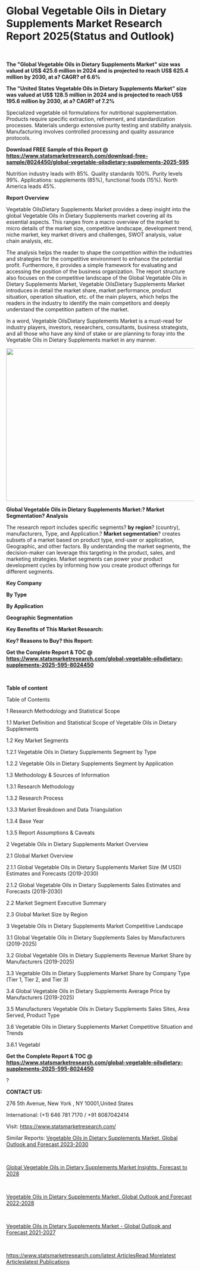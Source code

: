 <h1>Global Vegetable Oils in Dietary Supplements Market Research Report 2025(Status and Outlook)</h1><br/><p><strong>The "Global Vegetable Oils in Dietary Supplements Market" size was valued at US$ 425.6 million in 2024 and is projected to reach US$ 625.4 million by 2030, at a? <strong>CAGR</strong>? of 6.6%</strong></p>
 
 
 
 <p><strong>The "United States Vegetable Oils in Dietary Supplements Market" size was valued at US$ 128.5 million in 2024 and is projected to reach US$ 195.6 million by 2030, at a? <strong>CAGR</strong>? of 7.2%</strong></p>
 
 
 
 <p>Specialized vegetable oil formulations for nutritional supplementation. Products require specific extraction, refinement, and standardization processes. Materials undergo extensive purity testing and stability analysis. Manufacturing involves controlled processing and quality assurance protocols.</p>
 
 
 
 <p><strong>Download FREE Sample of this Report @ <a href="https://www.statsmarketresearch.com/download-free-sample/8024450/global-vegetable-oilsdietary-supplements-2025-595">https://www.statsmarketresearch.com/download-free-sample/8024450/global-vegetable-oilsdietary-supplements-2025-595</a></strong></p>
 
 
 
 <p>Nutrition industry leads with 85%. Quality standards 100%. Purity levels 99%. Applications: supplements (85%), functional foods (15%). North America leads 45%.</p>
 
 
 
 <p><strong>Report Overview</strong></p>
 
 
 
 <p>Vegetable OilsDietary Supplements Market provides a deep insight into the global Vegetable Oils in Dietary Supplements market covering all its essential aspects. This ranges from a macro overview of the market to micro details of the market size, competitive landscape, development trend, niche market, key market drivers and challenges, SWOT analysis, value chain analysis, etc.</p>
 
 
 
 <p>The analysis helps the reader to shape the competition within the industries and strategies for the competitive environment to enhance the potential profit. Furthermore, it provides a simple framework for evaluating and accessing the position of the business organization. The report structure also focuses on the competitive landscape of the Global Vegetable Oils in Dietary Supplements Market, Vegetable OilsDietary Supplements Market introduces in detail the market share, market performance, product situation, operation situation, etc. of the main players, which helps the readers in the industry to identify the main competitors and deeply understand the competition pattern of the market.</p>
 
 
 
 <p>In a word, Vegetable OilsDietary Supplements Market is a must-read for industry players, investors, researchers, consultants, business strategists, and all those who have any kind of stake or are planning to foray into the Vegetable Oils in Dietary Supplements market in any manner.</p>
 
 
 
 <p><img alt="" src="https://www.24marketreports.com/assets/report-images/VegetableOilsinDietarySupplementsMarket.jpg" style="height:411px; width:731px" /></p>
 
 
 
 <p><strong>Global Vegetable Oils in Dietary Supplements Market:? Market Segmentation? Analysis</strong></p>
 
 
 
 <p>The research report includes specific segments? <strong>by region</strong>? (country), manufacturers, Type, and Application.? <strong>Market segmentation</strong>? creates subsets of a market based on product type, end-user or application, Geographic, and other factors. By understanding the market segments, the decision-maker can leverage this targeting in the product, sales, and marketing strategies. Market segments can power your product development cycles by informing how you create product offerings for different segments.</p>
 
 
 
 <p><strong>Key Company</strong></p>
 
 
 
 <p><strong>By Type</strong></p>
 
 
 
 <p><strong><strong>By Application</strong></strong></p>
 
 
 
 <p><strong>Geographic Segmentation</strong></p>
 
 
 
 <p><strong>Key Benefits of This Market Research:</strong></p>
 
 
 
 <p><strong>Key? <strong>Reasons to Buy</strong>? this Report:</strong></p>
 
 
 
 <div><b>Get the Complete Report & TOC @ <a href="https://www.statsmarketresearch.com/global-vegetable-oilsdietary-supplements-2025-595-8024450">https://www.statsmarketresearch.com/global-vegetable-oilsdietary-supplements-2025-595-8024450</a></b></div>
 
 
 
 <p><br />
 
 <b>Table of content</b></p>
 
 
 
 <p>Table of Contents<br />
 
 1 Research Methodology and Statistical Scope<br />
 
 1.1 Market Definition and Statistical Scope of Vegetable Oils in Dietary Supplements<br />
 
 1.2 Key Market Segments<br />
 
 1.2.1 Vegetable Oils in Dietary Supplements Segment by Type<br />
 
 1.2.2 Vegetable Oils in Dietary Supplements Segment by Application<br />
 
 1.3 Methodology & Sources of Information<br />
 
 1.3.1 Research Methodology<br />
 
 1.3.2 Research Process<br />
 
 1.3.3 Market Breakdown and Data Triangulation<br />
 
 1.3.4 Base Year<br />
 
 1.3.5 Report Assumptions & Caveats<br />
 
 2 Vegetable Oils in Dietary Supplements Market Overview<br />
 
 2.1 Global Market Overview<br />
 
 2.1.1 Global Vegetable Oils in Dietary Supplements Market Size (M USD) Estimates and Forecasts (2019-2030)<br />
 
 2.1.2 Global Vegetable Oils in Dietary Supplements Sales Estimates and Forecasts (2019-2030)<br />
 
 2.2 Market Segment Executive Summary<br />
 
 2.3 Global Market Size by Region<br />
 
 3 Vegetable Oils in Dietary Supplements Market Competitive Landscape<br />
 
 3.1 Global Vegetable Oils in Dietary Supplements Sales by Manufacturers (2019-2025)<br />
 
 3.2 Global Vegetable Oils in Dietary Supplements Revenue Market Share by Manufacturers (2019-2025)<br />
 
 3.3 Vegetable Oils in Dietary Supplements Market Share by Company Type (Tier 1, Tier 2, and Tier 3)<br />
 
 3.4 Global Vegetable Oils in Dietary Supplements Average Price by Manufacturers (2019-2025)<br />
 
 3.5 Manufacturers Vegetable Oils in Dietary Supplements Sales Sites, Area Served, Product Type<br />
 
 3.6 Vegetable Oils in Dietary Supplements Market Competitive Situation and Trends<br />
 
 3.6.1 Vegetabl</p>
 
 
 
 <div><b>Get the Complete Report & TOC @ <a href="https://www.statsmarketresearch.com/global-vegetable-oilsdietary-supplements-2025-595-8024450">https://www.statsmarketresearch.com/global-vegetable-oilsdietary-supplements-2025-595-8024450</a></b></div>
 
 
 
 <p>? </p>
 
 
 
 <p><b>CONTACT US:</b><br />
 
 276 5th Avenue, New York , NY 10001,United States<br />
 
 International: (+1) 646 781 7170 / +91 8087042414<br />
 
 Visit: <a href="https://www.statsmarketresearch.com/">https://www.statsmarketresearch.com/</a><br />
 
 Similar Reports: <a href="https://www.statsmarketresearch.com/global-vegetable-oilsdietary-supplements-2025-595-8024450">Vegetable Oils in Dietary Supplements Market, Global Outlook and Forecast 2023-2030</a><br />
 
 <br />
 
 <a href="https://www.statsmarketresearch.com/global-vegetable-oilsdietary-supplements-2025-595-8024450">Global Vegetable Oils in Dietary Supplements Market Insights, Forecast to 2028</a><br />
 
 <br />
 
 <a href="https://www.statsmarketresearch.com/global-vegetable-oilsdietary-supplements-2025-595-8024450">Vegetable Oils in Dietary Supplements Market, Global Outlook and Forecast 2022-2028</a><br />
 
 <br />
 
 <a href="https://www.statsmarketresearch.com/global-vegetable-oilsdietary-supplements-2025-595-8024450">Vegetable Oils in Dietary Supplements Market - Global Outlook and Forecast 2021-2027</a><br />
 
 <br />
 
 <a href="https://gyeongbokgung.com">https://www.statsmarketresearch.com/</a><a href="https://hallyeomaritime.com">latest Articles</a><a href="https://jingwansa.com">Read More</a><a href="https://nguoiviet.jp/">latest Articles</a><a href="https://www.intelmarketresearch.com/">latest Publications</a></p>